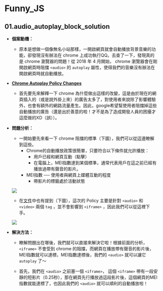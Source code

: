 # Funny_JS

## 01.audio_autoplay_block_solution

* **個案動機：** 
  * 原本是想做一個像無名小站那樣，一開啟網頁就會自動播放背景音樂的功能，卻發現沒有辦法在 chrome 上成功執行QQ。去查了一下，發現真的是 chrome 瀏覽器的問題！從 2018 年 4 月開始， chrome 瀏覽器會在剛開啟網頁時阻擋 `<audio>` 的 `autoplay` 屬性，使得我們的音樂沒有辦法在開啟網頁時就自動播放。

* [**Chrome Autoplay Policy Changes**](https://developers.google.com/web/updates/2017/09/autoplay-policy-changes)  
  * 首先要先來解釋一下 chrome 為什麼做出這樣的改變，這是由於現在的網頁插入的（或是說外掛上來）的廣告太多了，對使用者來說除了影響體驗外，也會有額外的網路流量產生。因此，google希望幫使用者阻擋掉這些自動播放的廣告（還是出於善意的啦！才不是為了造成開發人員的困擾才這麼做的XD（誤））。

* **問題分析：** 
  * 一開始要先來看一下 chrome 阻擋的標準（下圖），我們可以從這邊瞭解到這些。
    * Chrome的自動播放政策很簡單，只要符合以下條件就允許播放：
      * 用戶已經和網頁互動（點擊）
      * 在電腦上，MEI指數達到某個標準，通常代表用戶在這之前已經有播放過帶有聲音的影片。
    * MEI指數 ── 使用者與網頁上媒體互動的程度 
      * 帶影片的標籤處於活動狀態

  ![](https://i.imgur.com/d1PtquV.png) 

  * 在[文件](https://developers.google.com/web/updates/2017/09/autoplay-policy-changes)中也有提到（下圖），這次的 Policy 主要是針對 `<audio>` 和 `<video>` 兩個 `tag` ，並不會影響到 `<iframe>` ，因此我們可以從這裡下手。
  
  ![](https://i.imgur.com/QfKS6lN.png)
  
* **解決方法：**
  * 瞭解問題出在哪後，我們就可以直接來解決它啦！根據前面的分析，`<iframe>` 不會受到 chrome 的阻擋，而網頁在播放帶有聲音的影片後，MEI指數就可以達標，MEI指數達標後，我們的 `<audio>` 就可以讓它 `autoplay` 了～

  * 首先，我們在 `<audio>` 之前塞一個 `<iframe>`， 這個 `<iframe>` 帶有一段安靜的短影片（0.25秒），那在網頁先行播放過這段影片後，這個網頁的MEI指數就能達標了，也因此我們的 `<audio>` 就可以順利的自動播放啦！












